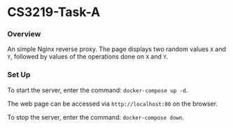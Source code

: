 # CS3219-Task-A

### Overview

An simple Nginx reverse proxy. The page displays two random values `X` and `Y`,
followed by values of the operations done on `X` and `Y`.

### Set Up

To start the server, enter the command: `docker-compose up -d`.

The web page can be accessed via `http://localhost:80` on the browser.

To stop the server, enter the command: `docker-compose down`.
